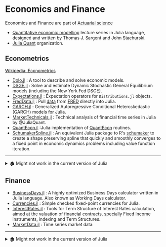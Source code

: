# Economics and Finance

Economics and Finance are part of [Actuarial science](https://en.wikipedia.org/wiki/Actuarial_science)

- [Quantitative economic modelling](https://quantecon.org) lecture series in Julia language, designed and written by Thomas J. Sargent and John Stachurski.
- [Julia Quant](https://github.com/JuliaQuant) organization.

## Econometrics

[Wikipedia: Econometrics](https://en.wikipedia.org/wiki/Econometrics)

- [Dolo.jl](https://github.com/EconForge/Dolo.jl) : A tool to describe and solve economic models.
- [DSGE.jl](https://github.com/FRBNY-DSGE/DSGE.jl) : Solve and estimate Dynamic Stochastic General Equilibrium models (including the New York Fed DSGE).
- [Expectations.jl](https://github.com/QuantEcon/Expectations.jl) : Expectation operators for `Distributions.jl` objects.
- [FredData.jl](https://github.com/micahjsmith/FredData.jl) : Pull [data](https://research.stlouisfed.org/fred2/) from [FRED](https://en.wikipedia.org/wiki/Federal_Reserve_Economic_Data) directly into Julia.
- [GARCH.jl](https://github.com/AndreyKolev/GARCH.jl) : Generalized Autoregressive Conditional Heteroskedastic (GARCH) models for Julia.
- [MarketTechnicals.jl](https://github.com/JuliaQuant/MarketTechnicals.jl) : Technical analysis of financial time series in Julia by @JuliaQuant.
- [QuantEcon.jl](https://github.com/QuantEcon/QuantEcon.jl) :Julia implementation of [QuantEcon](https://quantecon.org/quantecon-jl/) routines.
- [SchumakerSpline.jl](https://github.com/s-baumann/SchumakerSpline.jl) : An equivalent Julia package to R's [schumaker](https://cran.r-project.org/web/packages/schumaker/index.html) to create a shape preserving spline that quickly and smoothly converges to a fixed point in economic dynamics problems including value function iteration.

---

<details> <summary>🏚️ Might not work in the current version of Julia</summary>

- 🏚️ [copula.jl](https://github.com/floswald/copula.jl) : Julia Copula package implements the gaussian AR1 copula.
- 🏚️ [Dynare.jl](https://github.com/DynareTeam/Dynare.jl) : This package aims at bringing to Julia some of the algorithms incorporated in Dynare, a platform for solving dynamic economic models.
- 🏚️ [Econometrics.jl](https://github.com/JuliaFinMetriX/Econometrics.jl) : The Econometrics.jl package contains functionalities for (financial) econometric research.
- 🏚️ [fund.jl](https://github.com/davidanthoff/fund.jl) : An implementation of FUND in Julia.
- 🏚️ [Gensys.jl](https://github.com/QuantEcon/Gensys.jl) : A Julia version of Gensys (Sims 2000).
- 🏚️ [GrowthModels](https://github.com/NYUEcon/GrowthModels) : This is a repository that contains solutions to many growth models that are of the same class.
- 🏚️ [Loss.jl](https://github.com/johnmyleswhite/Loss.jl) : General functions for estimating loss functions inspired by Kaggle's release of code for many common metrics.
- 🏚️ [RuinProbability.jl](https://github.com/Hank-Qian/RuinProbability.jl) : For calculating the ruin probability with real data under different claims models.

</details>

## Finance

- [BusinessDays.jl](https://github.com/JuliaFinance/BusinessDays.jl) : A highly optimized Business Days calculator written in Julia language. Also known as Working Days calculator.
- [Currencies.jl](https://github.com/JuliaFinance/Currencies.jl) :  Simple checked fixed-point currencies for Julia.
- [InterestRates.jl](https://github.com/felipenoris/InterestRates.jl) : Tools for Term Structure of Interest Rates calculation, aimed at the valuation of financial contracts, specially Fixed Income instruments, indexing and Term Structures.
- [MarketData.jl](https://github.com/JuliaQuant/MarketData.jl) : Time series market data

---

<details> <summary>🏚️ Might not work in the current version of Julia</summary>

- 🏚️ [AssetMgmt.jl](https://github.com/cgroll/AssetMgmt.jl) : Asset Management.
- 🏚️ [BigFinance.jl](https://github.com/jiahao/BigFinance.jl) : Analysis of high frequency quantitative data. [flashcrash-ui](https://github.com/shashi/flashcrash-ui) is the UI for `BigFinance.jl`.
- 🏚️ [Bloomberg.jl](https://github.com/milktrader/Bloomberg.jl) : Providing access to Bloomberg financial data in Julia.
- 🏚️ [CTechCommon.jl](https://github.com/tbreloff/CTechCommon.jl) : Some functionality to be shared among packages.
- 🏚️ [DynAssMgmt.jl](https://github.com/JuliaFinMetriX/DynAssMgmt.jl) : This package implements a framework to set up and test dynamic asset management strategies.
- 🏚️ [EconDatasets.jl](https://github.com/JuliaFinMetriX/EconDatasets.jl) : Accessing econometric datasets in Julia.
- 🏚️ [EodData.jl](https://github.com/adriantorrie/EodData.jl) : Julia package for connecting to the [EodData.com XML Web Service](http://eoddata.com/products/webservice.aspx).
- 🏚️ [FinanceStats.jl](https://github.com/JuliaQuant/FinanceStats.jl) : An experimental sandbox of functions that implement common statistical methods in finance.
- 🏚️ [FinancialBlotter.jl](https://github.com/JuliaQuant/FinancialBlotter.jl) : Financial Instruments and Accounting in Julia.
- 🏚️ [FinMarkets.jl](https://github.com/imanuelcostigan/FinMarkets.jl) : Describe and model financial markets objects using Julia.
- 🏚️ [FRED.jl](https://github.com/joidegn/FRED.jl) : Package to read from the St. Louis Federal Reserve Bank API.
- 🏚️ [Grist.jl](https://github.com/JuliaQuant/Grist.jl) : Financial blotter.
- 🏚️ [Ito.jl](https://github.com/aviks/Ito.jl) : An open source toolkit for financial computing in Julia.
- 🏚️ [LibTrading.jl](https://github.com/StefanKarpinski/LibTrading.jl) : A wrapper for the libtrading library, an _open source API for high-performance, low-latency trading applications_.
- 🏚️ [OpenFiscaFrance.jl](https://github.com/openfisca/OpenFiscaFrance.jl) : A port of OpenFisca-France to Julia, containing the formulas and parameters of the french tax-benefit system. And the [Code module](https://github.com/openfisca/OpenFiscaCore.jl).
- 🏚️ [Quandl.jl](https://github.com/milktrader/Quandl.jl) : Julia api to Quandl open source financial, economic and social datasets.
- 🏚️ [RobHood.jl](https://github.com/cndesantana/RobHood.jl) : Open platform to investigate markets.
- 🏚️ [SDE.jl](https://github.com/mschauer/SDE.jl) : Simulation and inference for Ito processes and diffusions. Use [DifferentialEquations.jl](https://github.com/SciML/DifferentialEquations.jl) instead.
- 🏚️ [stockMonitor.jl](https://github.com/krthkj/stockMonitor.jl) : A module which constantly collects and performs analyses the stock market.
- 🏚️ [Timestamps.jl](https://github.com/JuliaQuant/Timestamps.jl) : Immutable timestamped values.
- 🏚️ [TradeModels.jl](https://github.com/JuliaQuant/TradeModels.jl) : Modeling the allocation of resources to markets based on the restraints of objective functions.
- 🏚️ [TradingLogic.jl](https://github.com/JuliaQuant/TradingLogic.jl) : An attempt at a unified framework in Julia language for both event-driven backtesting and live trading. This package utilizes reactive programming elements implemented in `Reactive.jl`.
- 🏚️ [TradingSystem.jl](https://github.com/milktrader/TradingSystem.jl) : Quantitative trading framework in Julia.
- 🏚️ [WorldBankDataTd.jl](https://github.com/JuliaFinMetriX/WorldBankDataTd.jl) : Accessing World Bank Data.
- 🏚️ [YStockData.jl](https://github.com/Algocircle/YStockData.jl) : Fetch Data from Yahoo Finance.
- 🏚️ [ZVSimulator.jl](https://github.com/scidom/ZVSimulator.jl) : The ZVSimulator package provides a framework for assessing the zero variance (ZV) principle for Monte Carlo or random sampling via simulation.

</details>
